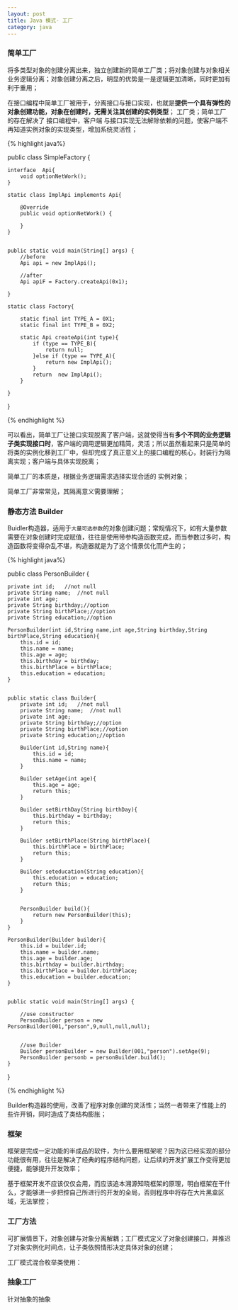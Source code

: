 ```yaml
---
layout: post
title: Java 模式- 工厂
category: java
---
```


### 简单工厂

将多类型对象的创建分离出来，独立创建新的简单工厂类；将对象创建与对象相关业务逻辑分离；对象创建分离之后，明显的优势是一是逻辑更加清晰，同时更加有利于重用；

在接口编程中简单工厂被用于，分离接口与接口实现，也就是**提供一个具有弹性的对象创建功能，对象在创建时，无需关注其创建的实例类型**；
工厂类；简单工厂的存在解决了 接口编程中，客户端 与接口实现无法解除依赖的问题，使客户端不再知道实例对象的实现类型，增加系统灵活性；

{% highlight java%}

public class SimpleFactory {

    interface  Api{
        void optionNetWork();
    }

    static class ImplApi implements Api{

        @Override
        public void optionNetWork() {

        }
    }


    public static void main(String[] args) {
        //before
        Api api = new ImplApi();

        //after
        Api apiF = Factory.createApi(0x1);

    }

    static class Factory{

        static final int TYPE_A = 0X1;
        static final int TYPE_B = 0X2;

        static Api createApi(int type){
            if (type == TYPE_B){
                return null;
            }else if (type == TYPE_A){
                return new ImplApi();
            }
            return  new ImplApi();
        }

    }
}

{% endhighlight %}

可以看出，简单工厂让接口实现脱离了客户端，这就使得当有**多个不同的业务逻辑子类实现接口时**，客户端的调用逻辑更加精简，灵活；所以虽然看起来只是简单的将类的实例化移到工厂中，但却完成了真正意义上的接口编程的核心，封装行为隔离实现；客户端与具体实现脱离；

简单工厂的本质是，根据业务逻辑需求选择实现合适的 实例对象；

简单工厂非常常见，其隔离意义需要理解；


### 静态方法 Builder 


Buidler构造器，适用于`大量可选参数`的对象创建问题；常规情况下，如有大量参数需要在对象创建时完成赋值，往往是使用带参构造函数完成，而当参数过多时，构造函数将变得杂乱不堪，构造器就是为了这个情景优化而产生的；


{% highlight java%}

public class PersonBuilder {

    private int id;   //not null
    private String name;  //not null
    private int age;
    private String birthday;//option
    private String birthPlace;//option
    private String education;//option

    PersonBuilder(int id,String name,int age,String birthday,String birthPlace,String education){
        this.id = id;
        this.name = name;
        this.age = age;
        this.birthday = birthday;
        this.birthPlace = birthPlace;
        this.education = education;
    }


    public static class Builder{
        private int id;   //not null
        private String name;  //not null
        private int age;
        private String birthday;//option
        private String birthPlace;//option
        private String education;//option

        Builder(int id,String name){
            this.id = id;
            this.name = name;
        }

        Builder setAge(int age){
            this.age = age;
            return this;
        }

        Builder setBirthDay(String birthDay){
            this.birthday = birthday;
            return this;
        }

        Builder setBirthPlace(String birthPlace){
            this.birthPlace = birthPlace;
            return this;
        }

        Builder seteducation(String education){
            this.education = education;
            return this;
        }


        PersonBuilder build(){
            return new PersonBuilder(this);
        }
    }

    PersonBuilder(Builder builder){
        this.id = builder.id;
        this.name = builder.name;
        this.age = builder.age;
        this.birthday = builder.birthday;
        this.birthPlace = builder.birthPlace;
        this.education = builder.education;
    }


    public static void main(String[] args) {

        //use constructor
        PersonBuilder person = new PersonBuilder(001,"person",9,null,null,null);


        //use Builder
        Builder personBuilder = new Builder(001,"person").setAge(9);
        PersonBuilder personb = personBuilder.build();
    }
}

{% endhighlight %}

Builder构造器的使用，改善了程序对象创建的灵活性；当然一者带来了性能上的些许开销，同时造成了类结构膨胀；


### 框架

框架是完成一定功能的半成品的软件，为什么要用框架呢？因为这已经实现的部分功能很有用，往往是解决了经典的程序结构问题，让后续的开发扩展工作变得更加便捷，能够提升开发效率；

基于框架开发不应该仅仅会用，而应该追本溯源知晓框架的原理，明白框架在干什么，才能够进一步把控自己所进行的开发的全局，否则程序中将存在大片黑盒区域，无法掌控；


### 工厂方法



可扩展情景下，对象创建与对象分离解耦；工厂模式定义了对象创建接口，并推迟了对象实例化时间点，让子类依照情形决定具体对象的创建；



工厂模式混合枚举类使用：




### 抽象工厂

针对抽象的抽象